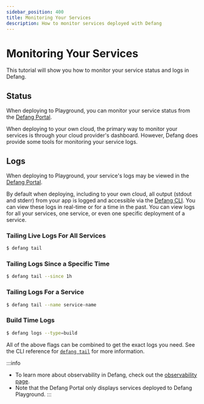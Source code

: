 ```yaml
---
sidebar_position: 400
title: Monitoring Your Services
description: How to monitor services deployed with Defang
---
```


# Monitoring Your Services

This tutorial will show you how to monitor your service status and logs in Defang.

## Status

When deploying to Playground, you can monitor your service status from the [Defang Portal](https://portal.defang.dev).

When deploying to your own cloud, the primary way to monitor your services is through your cloud provider's dashboard. However, Defang does provide some tools for monitoring your service logs.

## Logs

When deploying to Playground, your service's logs may be viewed in the [Defang Portal](https://portal.defang.dev).

By default when deploying, including to your own cloud, all output (stdout and stderr) from your app is logged and accessible via the [Defang CLI](/docs/getting-started#install-the-defang-cli). You can view these logs in real-time or for a time in the past. You can view logs for all your services, one service, or even one specific deployment of a service.

### Tailing Live Logs For All Services

```bash
$ defang tail
```

### Tailing Logs Since a Specific Time

```bash
$ defang tail --since 1h
```

### Tailing Logs For a Service

```bash
$ defang tail --name service-name
```

### Build Time Logs

```bash
$ defang logs --type=build
```

All of the above flags can be combined to get the exact logs you need. See the CLI reference for [`defang tail`](/docs/cli/defang_tail) for more information.

:::info
* To learn more about observability in Defang, check out the [observability page](../concepts/observability.md).
* Note that the Defang Portal only displays services deployed to Defang Playground.
:::
